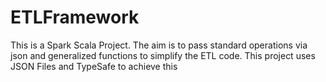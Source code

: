 # ETLFramework
This is a Spark Scala Project.
The aim is to pass standard operations via json and generalized functions to simplify the ETL code.
This project uses JSON Files and TypeSafe to achieve this
